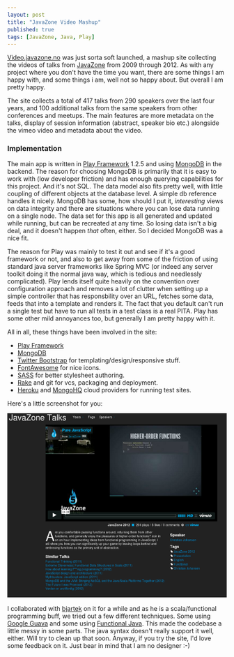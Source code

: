```yaml
---
layout: post
title: "JavaZone Video Mashup"
published: true
tags: [JavaZone, Java, Play]
---
```


[Video.javazone.no](http://video.javazone.no) was just sorta soft launched, a mashup site collecting the videos of talks from [JavaZone](http://www.javazone.no) from 2009 through 2012. As with any project where you don't have the time you want, there are some things I am happy with, and some things i am, well not so happy about. But overall I am pretty happy.

The site collects a total of 417 talks from 290 speakers over the last four years, and 100 additional talks from the same speakers from other conferences and meetups. The main features are more metadata on the talks, display of session information (abstract, speaker bio etc.) alongside the vimeo video and metadata about the video.

### Implementation

The main app is written in [Play Framework](http://playframework.org) 1.2.5 and using [MongoDB](http://www.mongodb.org/) in the backend. The reason for choosing MongoDB is primarily that it is easy to work with (low developer friction) and has enough querying capabilities for this project. And it's not SQL. The data model also fits pretty well, with little coupling of different objects at the database level. A simple db reference handles it nicely. MongoDB has some, how should I put it, _interesting_ views on data integrity and there are situations where you can lose data running on a single node. The data set for this app is all generated and updated while running, but can be recreated at any time. So losing data isn't a big deal, and it doesn't happen _that_ often, either. So I decided MongoDB was a nice fit.

The reason for Play was mainly to test it out and see if it's a good framework or not, and also to get away from some of the friction of using standard java server frameworks like Spring MVC (or indeed any server toolkit doing it the normal java way, which is tedious and needlessly complicated). Play lends itself quite heavily on the convention over configuration approach and removes a lot of clutter when setting up a simple controller that has responsbility over an URL, fetches some data, feeds that into a template and renders it. The fact that you default can't run a single test but have to run all tests in a test class is a real PITA. Play has some other mild annoyances too, but generally I am pretty happy with it.

All in all, these things have been involved in the site:

- [Play Framework](http://playframework.org)
- [MongoDB](http://www.mongodb.org/)
- [Twitter Bootstrap](http://twitter.github.com/bootstrap/) for templating/design/responsive stuff.
- [FontAwesome](http://fortawesome.github.com/Font-Awesome/) for nice icons.
- [SASS](http://sass-lang.com/) for better stylesheet authoring.
- [Rake](http://rake.rubyforge.org/) and git for vcs, packaging and deployment.
- [Heroku](http://heroku.com/) and [MongoHQ](https://www.mongohq.com/) cloud providers for running test sites.

Here's a little screenshot for you:

[![Video site screenshot](/assets/images/videosite-screenshot.png)](http://video.javazone.no)

I collaborated with [bjartek](https://twitter.com/bjartek) on it for a while and as he is a scala/functional programming buff, we tried out a few different techniques. Some using [Google Guava](http://code.google.com/p/guava-libraries/) and some using [Functional Java](http://functionaljava.org/). This made the codebase a little messy in some parts. The java syntax doesn't really support it well, either. Will try to clean up that soon. Anyway, if you try the site, I'd love some feedback on it. Just bear in mind that I am no designer :-)

